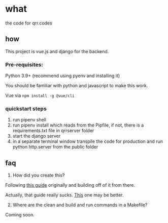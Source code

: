 # what

the code for qrr.codes

## how

This project is vue.js and django for the backend.

### Pre-requisites:

Python 3.9+ (recommend using pyenv and installing it)

You should be familiar with python and javascript to make this work.

Vue via `npm install -g @vue/cli`

### quickstart steps

1. run pipenv shell
2. run pipenv install which reads from the Pipfile, if not, there is a requirements.txt file in qrrserver folder
3. start the django server
4. in a separate terminal window transpile the code for production and run python http.server from the public folder

## faq

1. How did you create this?

Following [this guide](https://medium.com/@samy_raps/simple-movies-web-app-with-vue-vuetify-and-django-part-1-setup-6351c02327a5) originally and building off of it from there.

Actually, that guide really sucks. [This](https://stackabuse.com/single-page-apps-with-vue-js-and-flask-jwt-authentication/) one may be better.

2. Where are the clean and build and run commands in a Makefile?

Coming soon.

